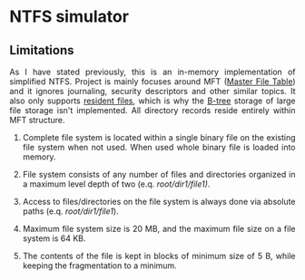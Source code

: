 # NTFS simulator

## Limitations
<p align="justify">As I have stated previously, this is an in-memory implementation of simplified NTFS. Project is mainly focuses around MFT (<a href="https://en.wikipedia.org/wiki/NTFS#Master_File_Table">Master File Table</a>) and it ignores journaling, security descriptors and other similar topics. It also only supports <a href="https://en.wikipedia.org/wiki/NTFS#Resident_vs._non-resident_attributes">resident files</a>, which is why the <a href="https://en.wikipedia.org/wiki/B-tree">B-tree</a> storage of large file storage isn't implemented. All directory records reside entirely within MFT structure.
<ol>
    <li><p align="justify">Complete file system is located within a single binary file on the existing file system when not used. When used whole binary file is loaded into memory.</p></li>
    <li><p align="justify">File system consists of any number of files and directories organized in a maximum level depth of two (e.q. <i>root/dir1/file1)</i>.</p></li>
    <li><p align="justify">Access to files/directories on the file system is always done via absolute paths (e.q. <i>root/dir1/file1</i>).</p></li>
    <li><p align="justify">Maximum file system size is 20 MB, and the maximum file size on a file system is 64 KB.</p></li>
    <li><p align="justify">The contents of the file is kept in blocks of minimum size of 5 B, while keeping the fragmentation to a minimum.</p></li>